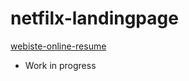 # netfilx-landingpage

[webiste-online-resume](https://deborahpizzichillo.github.io/Netflix-landingpage-/)

- Work in progress 
